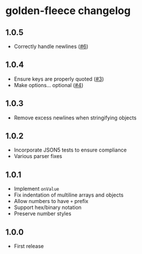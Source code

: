 # golden-fleece changelog

## 1.0.5

* Correctly handle newlines ([#6](https://github.com/Rich-Harris/golden-fleece/issues/6))

## 1.0.4

* Ensure keys are properly quoted ([#3](https://github.com/Rich-Harris/golden-fleece/pull/3))
* Make options... optional ([#4](https://github.com/Rich-Harris/golden-fleece/pull/4))

## 1.0.3

* Remove excess newlines when stringifying objects

## 1.0.2

* Incorporate JSON5 tests to ensure compliance
* Various parser fixes

## 1.0.1

* Implement `onValue`
* Fix indentation of multiline arrays and objects
* Allow numbers to have `+` prefix
* Support hex/binary notation
* Preserve number styles

## 1.0.0

* First release